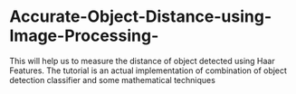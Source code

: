 # Accurate-Object-Distance-using-Image-Processing-
This will help us to measure the distance of object detected using Haar Features. The tutorial is an actual implementation of combination of object detection classifier and some mathematical techniques 

